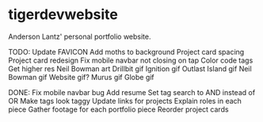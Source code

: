 # tigerdevwebsite
Anderson Lantz' personal portfolio website.

TODO: 
Update FAVICON
Add moths to background
Project card spacing
Project card redesign
Fix mobile navbar not closing on tap
Color code tags
Get higher res Neil Bowman art
Drillbit gif
Ignition gif
Outlast Island gif
Neil Bowman gif
Website gif?
Murus gif
Globe gif

DONE:
Fix mobile navbar bug
Add resume
Set tag search to AND instead of OR
Make tags look taggy
Update links for projects
Explain roles in each piece
Gather footage for each portfolio piece
Reorder project cards